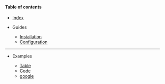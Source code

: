 #### Table of contents

* [Index](index.md)

* Guides
    * [Installation](guides/installation.md)
    * [Configuration](guides/configuration.md)

---

* Examples

    * [Table](examples/table.md "Tables")
    * [Code](examples/code.md)
    * [google](http://google.com)